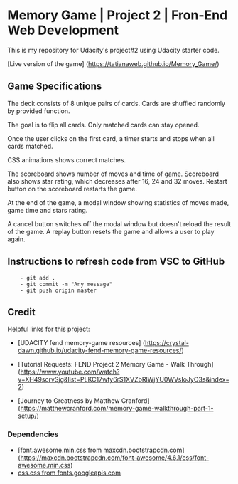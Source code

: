 # Memory Game | Project 2 | Fron-End Web Development

This is my repository for Udacity's  project#2 using Udacity starter code.

[Live version of the game] (https://tatianaweb.github.io/Memory_Game/)

## Game Specifications

The deck consists of 8 unique pairs of cards. Cards are shuffled randomly by provided function.

The goal is to flip all cards. Only matched cards can stay opened. 

Once the user clicks on the first card, a timer starts and stops when all cards matched. 

CSS animations shows correct matches. 

The scoreboard shows number of moves and time of game. Scoreboard also shows star rating, which decreases after 16, 24 and 32 moves. Restart button on the scoreboard restarts the game.

At the end of the game, a modal window showing statistics of moves made, game time and stars rating. 

A cancel button switches off the modal window but doesn't reload the result of the game. A replay button resets the game and allows a user to play again. 


## Instructions to refresh code from VSC to GitHub

        - git add .
        - git commit -m "Any message"
        - git push origin master

## Credit

Helpful links for this project:

- [UDACITY fend memory-game resources] (https://crystal-dawn.github.io/udacity-fend-memory-game-resources/)

- [Tutorial Requests: FEND Project 2 Memory Game - Walk Through] (https://www.youtube.com/watch?v=XH49scrvSjg&list=PLKC17wty6rS1XVZbRlWjYU0WVsIoJyO3s&index=2)

- [Journey to Greatness by Matthew Cranford] (https://matthewcranford.com/memory-game-walkthrough-part-1-setup/)

### Dependencies

- [font.awesome.min.css from maxcdn.bootstrapcdn.com] (https://maxcdn.bootstrapcdn.com/font-awesome/4.6.1/css/font-awesome.min.css)
- [css.css from fonts.googleapis.com](https://fonts.googleapis.com/css?family=Coda)





